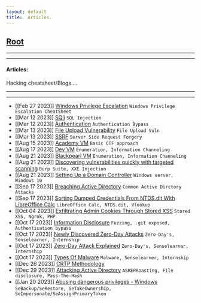 ```yaml
---
layout: default
title:  Articles.
---
```


<h2 class="menu-header" id="index"><a href="../../index.html">Root</a></h2>
<hr>

* * *
<h4 class="menu-header" id="cyberseclabs">Articles:</h4>
Hacking cheatsheet/Blogs....
<hr>
<hr>

- [[Feb 27 2023]] [Windows Privilege Escalation](https://markuched13.github.io/posts/articles/winprivesc_cheatsheet.html) `Windows Privilege Escalation CheatSheet`
- [[Mar 12 2023]] [SQli](https://h4ckyou.github.io/posts/articles/posts/sqli.html) `SQL Injection`
- [[Mar 12 2023]] [Authentication](https://h4ckyou.github.io/posts/articles/posts/authentication.html) `Authentication Bypass`
- [[Mar 13 2023]] [File Upload Vulnerability](https://h4ckyou.github.io/posts/articles/posts/fileupload.html) `File Upload Vuln`
- [[Mar 13 2023]] [SSRF](https://h4ckyou.github.io/posts/articles/posts/ssrf.html) `Server Side Request Forgery`
- [[Aug 15 2023]] [Academy VM](https://sec-fortress.github.io/posts/articles/posts/academy.html) `Basic CTF approach`
- [[Aug 17 2023]] [Dev VM](https://sec-fortress.github.io/posts/articles/posts/dev.html) `Enumeration, Information Channeling`
- [[Aug 21 2023]] [Blackpearl VM](https://sec-fortress.github.io/posts/articles/posts/blackpearl.html) `Enumeration, Information Channeling`
- [[Aug 21 2023]] [Discovering vulnerabilities quickly with targeted scanning](https://sec-fortress.github.io/posts/articles/posts/Discovering%20vulnerabilities%20quickly%20with%20targeted%20scanning.html) `Burp Suite, XXE Injection`
- [[Aug 21 2023]] [Setting Up a Domain Controller](https://sec-fortress.github.io/posts/articles/posts/Setting%20Up%20a%20Domain%20Controller.html) `Windows server, Windows 10`
- [[Sep 17 2023]] [Breaching Active Directory](https://sec-fortress.github.io/posts/articles/posts/Breaching%20Active%20Directory.html) `Common Active Dirctory Attacks`
- [[Sep 17 2023]] [Sorting Dumped Credentials From NTDS.dit With LibreOffice Calc](https://sec-fortress.github.io/posts/articles/posts/Sorting%20Dumped%20Credentials%20From%20NTDS.dit%20With%20LibreOffice%20Calc.html) `LibreOffice Calc, NTDS.dit, Vlookup`
- [[Oct 04 2023]] [Exfiltrating Admin Cookies Through Stored XSS](https://sec-fortress.github.io/posts/articles/posts/Exfiltrating%20Cookies%20Through%20Stored%20XSS.html) `Stored XSS, Ngrok, PHP`
- [[Oct 17 2023]] [Information Disclosure](https://sec-fortress.github.io/posts/articles/posts/Information%20Disclosure.html) `Fuzzing, .git exposed, Authentication bypass`
- [[Oct 17 2023]] [Newly Discovered Zero-Day Attacks](https://sec-fortress.github.io/posts/articles/posts/NDZDA-2023-17-Oct.html) `Zero-Day's, Senselearner, Internship`
- [[Oct 17 2023]] [Zero-Day Attack Explained](https://sec-fortress.github.io/posts/articles/posts/Zero-day%20explained.html) `Zero-Day's, Senselearner, Internship`
- [[Oct 17 2023]] [Types Of Malware](https://sec-fortress.github.io/posts/articles/posts/Malware%20Types.html) `Malware, Senselearner, Internship`
- [[Dec 26 2023]] [CRTP Methodology](https://sec-fortress.github.io/posts/articles/posts/crtp.html)
- [[Dec 29 2023]] [Attacking Active Directory](https://sec-fortress.github.io/posts/articles/posts/Attacktive_Active_Directory.html) `ASREPRoasting, File disclosure, Pass-The-Hash`
- [[Jan 20 2023]] [Abusing dangerous privileges - Windows](https://sec-fortress.github.io/posts/articles/posts/Abusing_dangerous_privileges.html) `SeBackup/SeRestore, SeTakeOwnership, SeImpersonate/SeAssignPrimaryToken`
